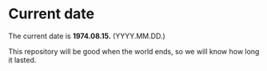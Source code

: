 # Current date

The current date is **1974.08.15.** (YYYY.MM.DD.)

This repository will be good when the world ends, so we will know how long it lasted.